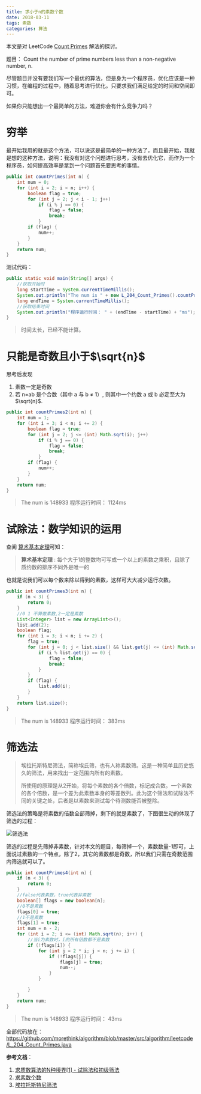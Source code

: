 ```yaml
---
title: 求小于n的素数个数
date: 2018-03-11
tags: 素数
categories: 算法
---
```


本文是对 LeetCode [Count Primes](https://leetcode.com/problems/count-primes/description/) 解法的探讨。

题目：
Count the number of prime numbers less than a non-negative number, n.


尽管题目并没有要我们写一个最优的算法，但是身为一个程序员，优化应该是一种习惯，在编程的过程中，随着思考进行优化。只要求我们满足给定的时间和空间即可。

如果你只能想出一个最简单的方法，难道你会有什么竞争力吗？

<!-- more -->

# 穷举

最开始我用的就是这个方法，可以说这是最简单的一种方法了，而且最开始，我就是想的这种方法，说明：我没有对这个问题进行思考，没有去优化它，而作为一个程序员，如何提高效率是拿到一个问题首先要思考的事情。

``` java
public int countPrimes(int n) {
    int num = 0;
    for (int i = 2; i < n; i++) {
        boolean flag = true;
        for (int j = 2; j < i - 1; j++)
            if (i % j == 0) {
                flag = false;
                break;
            }
        if (flag) {
            num++;
        }
    }
    return num;
}
```

测试代码：

```java
public static void main(String[] args) {
    //获取开始时
    long startTime = System.currentTimeMillis();
    System.out.println("The num is " + new L_204_Count_Primes().countPrimes(2000000));
    long endTime = System.currentTimeMillis();
    //获取结束时间
    System.out.println("程序运行时间： " + (endTime - startTime) + "ms");
}
```
> 时间太长，已经不能计算。


# 只能是奇数且小于$\sqrt{n}$

思考后发现
1. 素数一定是奇数
2. 若 n=ab 是个合数（其中 a 与 b ≠ 1）, 则其中一个约数 a 或 b 必定至大为  $\sqrt{n}$.


``` java
public int countPrimes2(int n) {
    int num = 1;
    for (int i = 3; i < n; i += 2) {
        boolean flag = true;
        for (int j = 2; j <= (int) Math.sqrt(i); j++)
            if (i % j == 0) {
                flag = false;
                break;
            }
        if (flag) {
            num++;
        }
    }
    return num;
}
```

> The num is 148933
程序运行时间： 1124ms


# 试除法：数学知识的运用

查阅 [算术基本定理](https://zh.wikipedia.org/wiki/%E7%AE%97%E6%9C%AF%E5%9F%BA%E6%9C%AC%E5%AE%9A%E7%90%86)可知：

> **算术基本定理** :
> 每个大于1的整数均可写成一个以上的素数之乘积，且除了质约数的排序不同外是唯一的

也就是说我们可以每个数来除以得到的素数，这样可大大减少运行次数。

``` java
public int countPrimes3(int n) {
    if (n < 3) {
        return 0;
    }
    //0 1 不算做素数,2一定是素数
    List<Integer> list = new ArrayList<>();
    list.add(2);
    boolean flag;
    for (int i = 3; i < n; i += 2) {
        flag = true;
        for (int j = 0; j < list.size() && list.get(j) <= (int) Math.sqrt(n); j++) {
            if (i % list.get(j) == 0) {
                flag = false;
                break;
            }
        }
        if (flag) {
            list.add(i);
        }
    }
    return list.size();
}
```

> The num is 148933
程序运行时间： 383ms

# 筛选法
> 埃拉托斯特尼筛法，简称埃氏筛，也有人称素数筛。这是一种简单且历史悠久的筛法，用来找出一定范围内所有的素数。
>
> 所使用的原理是从2开始，将每个素数的各个倍数，标记成合数。一个素数的各个倍数，是一个差为此素数本身的等差数列。此为这个筛法和试除法不同的关键之处，后者是以素数来测试每个待测数能否被整除。

筛选法的策略是将素数的倍数全部筛掉，剩下的就是素数了，下图很生动的体现了筛选的过程：

![](https://images.morethink.cn/dcp5x843_338cbm3tmg7_b.gif "筛选法")


筛选的过程是先筛掉非素数，针对本文的题目，每筛掉一个，素数数量-1即可，上面说过素数的一个特点，除了2，其它的素数都是奇数，所以我们只需在奇数范围内筛选就可以了。

```java
public int countPrimes4(int n) {
    if (n < 3) {
        return 0;
    }
    //false代表素数，true代表非素数
    boolean[] flags = new boolean[n];
    //0不是素数
    flags[0] = true;
    //1不是素数
    flags[1] = true;
    int num = n - 2;
    for (int i = 2; i <= (int) Math.sqrt(n); i++) {
        //当i为素数时，i的所有倍数都不是素数
        if (!flags[i]) {
            for (int j = 2 * i; j < n; j += i) {
                if (!flags[j]) {
                    flags[j] = true;
                    num--;
                }
            }

        }
    }
    return num;
}
```

> The num is 148933
程序运行时间： 43ms


全部代码放在：
 https://github.com/morethink/algorithm/blob/master/src/algorithm/leetcode/L_204_Count_Primes.java

**参考文档**：
1. [求质数算法的N种境界[1] - 试除法和初级筛法](https://program-think.blogspot.com/2011/12/prime-algorithm-1.html)
2. [ 求素数个数](http://blog.csdn.net/ghsau/article/details/78768157)
3. [埃拉托斯特尼筛法](https://zh.wikipedia.org/wiki/%E5%9F%83%E6%8B%89%E6%89%98%E6%96%AF%E7%89%B9%E5%B0%BC%E7%AD%9B%E6%B3%95)
